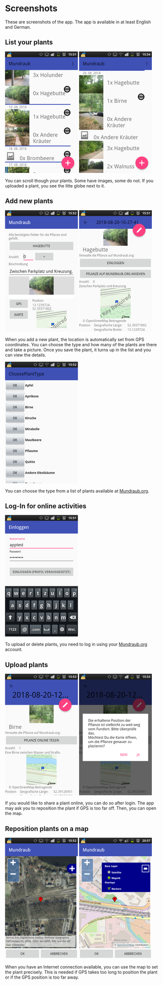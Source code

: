# Screenshots

These are screenshots of the app.
The app is available in at least English and German.

## List your plants

![](../fastlane/metadata/android/en/phoneScreenshots/list-plants-1.png)
![](../fastlane/metadata/android/en/phoneScreenshots/list-plants-2.png)

You can scroll though your plants. Some have images, some do not.
If you uploaded a plant, you see the litte globe next to it.

## Add new plants

![](../fastlane/metadata/android/en/phoneScreenshots/edit-plant-1.png)
![](../fastlane/metadata/android/en/phoneScreenshots/plant-detail-1.png)

When you add a new plant, the location is automatically set from GPS
coordinates.
You can choose the type and how many of the plants are there and take a picture.
Once you save the plant, it turns up in the list and you can view the details.

![](../fastlane/metadata/android/en/phoneScreenshots/choose-plant-type-1.png)

You can choose the type from a list of plants available at [Mundraub.org].

## Log-In for online activities

![](../fastlane/metadata/android/en/phoneScreenshots/login-1.png)

To upload or delete plants, you need to log in using your [Mundraub.org]
account.

## Upload plants

![](../fastlane/metadata/android/en/phoneScreenshots/share-plant-online-1.png)
![](../fastlane/metadata/android/en/phoneScreenshots/share-plant-online-2.png)

If you would like to share a plant online, you can do so after login.
The app may ask you to reposition the plant if GPS is too far off.
Then, you can open the map.

## Reposition plants on a map

![](../fastlane/metadata/android/en/phoneScreenshots/locate-plant-1.png)
![](../fastlane/metadata/android/en/phoneScreenshots/locate-plant-2.png)

When you have an Internet connection available, you can use the map to 
set the plant precisely.
This is needed if GPS takes too long to position the plant or if the
GPS position is too far away.


[Mundraub.org]: https://Mundraub.org

